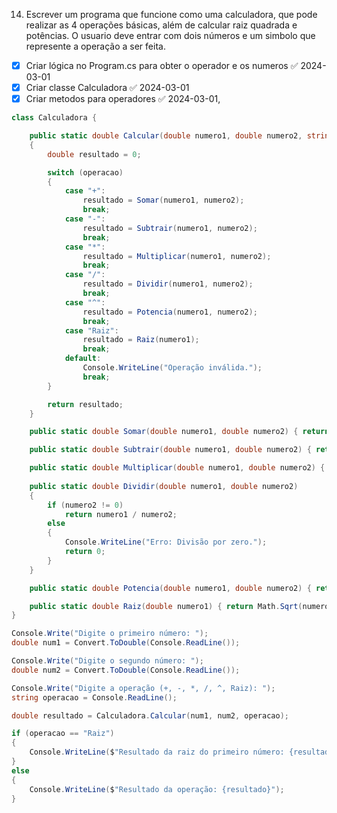 14. Escrever um programa que funcione como uma calculadora, que pode realizar as 4 operações básicas, além de calcular raiz quadrada e potências. O usuario deve entrar com dois números e um simbolo que represente a operação a ser feita.

- [x] Criar lógica no Program.cs para obter o operador e os numeros ✅ 2024-03-01
- [x] Criar classe Calculadora ✅ 2024-03-01
- [x] Criar metodos para operadores ✅ 2024-03-01,

```C#
class Calculadora {

    public static double Calcular(double numero1, double numero2, string operacao)
    {
        double resultado = 0;

        switch (operacao)
        {
            case "+":
                resultado = Somar(numero1, numero2);
                break;
            case "-":
                resultado = Subtrair(numero1, numero2);
                break;
            case "*":
                resultado = Multiplicar(numero1, numero2);
                break;
            case "/":
                resultado = Dividir(numero1, numero2);
                break;
            case "^":
                resultado = Potencia(numero1, numero2);
                break;
            case "Raiz":
                resultado = Raiz(numero1);
                break;
            default:
                Console.WriteLine("Operação inválida.");
                break;
        }

        return resultado;
    }

    public static double Somar(double numero1, double numero2) { return numero1 + numero2; }

    public static double Subtrair(double numero1, double numero2) { return numero1 - numero2; }

    public static double Multiplicar(double numero1, double numero2) { return numero1 * numero2; }
    
    public static double Dividir(double numero1, double numero2)
    {
        if (numero2 != 0)
            return numero1 / numero2;
        else
        {
            Console.WriteLine("Erro: Divisão por zero.");
            return 0;
        }
    }

    public static double Potencia(double numero1, double numero2) { return Math.Pow(numero1, numero2); }

    public static double Raiz(double numero1) { return Math.Sqrt(numero1) ;  }
}

```

```C#
Console.Write("Digite o primeiro número: ");
double num1 = Convert.ToDouble(Console.ReadLine());

Console.Write("Digite o segundo número: ");
double num2 = Convert.ToDouble(Console.ReadLine());

Console.Write("Digite a operação (+, -, *, /, ^, Raiz): ");
string operacao = Console.ReadLine();

double resultado = Calculadora.Calcular(num1, num2, operacao);

if (operacao == "Raiz")
{
    Console.WriteLine($"Resultado da raiz do primeiro número: {resultado}");
}
else
{
    Console.WriteLine($"Resultado da operação: {resultado}");
}
```